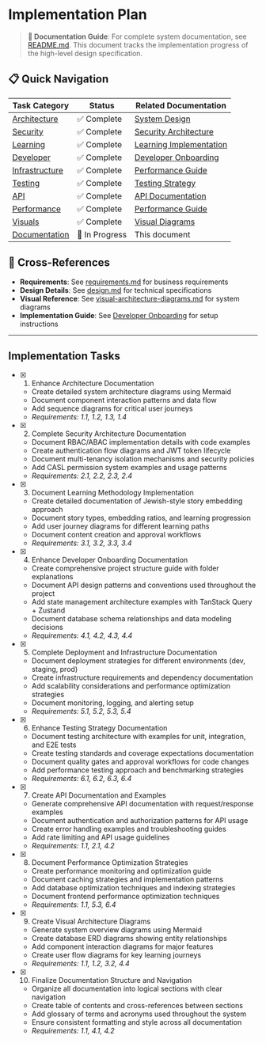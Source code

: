 # Implementation Plan

> **📖 Documentation Guide**: For complete system documentation, see [README.md](./README.md). This document tracks the implementation progress of the high-level design specification.

## 📋 Quick Navigation

| Task Category                                                             | Status         | Related Documentation                                                      |
| ------------------------------------------------------------------------- | -------------- | -------------------------------------------------------------------------- |
| [Architecture](#1-enhance-architecture-documentation)                     | ✅ Complete    | [System Design](./design.md#architecture)                                  |
| [Security](#2-complete-security-architecture-documentation)               | ✅ Complete    | [Security Architecture](./design.md#security-architecture)                 |
| [Learning](#3-document-learning-methodology-implementation)               | ✅ Complete    | [Learning Implementation](./design.md#learning-methodology-implementation) |
| [Developer](#4-enhance-developer-onboarding-documentation)                | ✅ Complete    | [Developer Onboarding](../../docs/DEVELOPER_ONBOARDING.md)                 |
| [Infrastructure](#5-complete-deployment-and-infrastructure-documentation) | ✅ Complete    | [Performance Guide](../../docs/PERFORMANCE_OPTIMIZATION_GUIDE.md)          |
| [Testing](#6-enhance-testing-strategy-documentation)                      | ✅ Complete    | [Testing Strategy](./design.md#testing-strategy-and-quality-assurance)     |
| [API](#7-create-api-documentation-and-examples)                           | ✅ Complete    | [API Documentation](../../docs/API_DOCUMENTATION.md)                       |
| [Performance](#8-document-performance-optimization-strategies)            | ✅ Complete    | [Performance Guide](../../docs/PERFORMANCE_OPTIMIZATION_GUIDE.md)          |
| [Visuals](#9-create-visual-architecture-diagrams)                         | ✅ Complete    | [Visual Diagrams](./visual-architecture-diagrams.md)                       |
| [Documentation](#10-finalize-documentation-structure-and-navigation)      | 🔄 In Progress | This document                                                              |

## 🔗 Cross-References

- **Requirements**: See [requirements.md](./requirements.md) for business requirements
- **Design Details**: See [design.md](./design.md) for technical specifications
- **Visual Reference**: See [visual-architecture-diagrams.md](./visual-architecture-diagrams.md) for system diagrams
- **Implementation Guide**: See [Developer Onboarding](../../docs/DEVELOPER_ONBOARDING.md) for setup instructions

---

## Implementation Tasks

- [x] 1. Enhance Architecture Documentation
  - Create detailed system architecture diagrams using Mermaid
  - Document component interaction patterns and data flow
  - Add sequence diagrams for critical user journeys
  - _Requirements: 1.1, 1.2, 1.3, 1.4_

- [x] 2. Complete Security Architecture Documentation
  - Document RBAC/ABAC implementation details with code examples
  - Create authentication flow diagrams and JWT token lifecycle
  - Document multi-tenancy isolation mechanisms and security policies
  - Add CASL permission system examples and usage patterns
  - _Requirements: 2.1, 2.2, 2.3, 2.4_

- [x] 3. Document Learning Methodology Implementation
  - Create detailed documentation of Jewish-style story embedding approach
  - Document story types, embedding ratios, and learning progression
  - Add user journey diagrams for different learning paths
  - Document content creation and approval workflows
  - _Requirements: 3.1, 3.2, 3.3, 3.4_

- [x] 4. Enhance Developer Onboarding Documentation
  - Create comprehensive project structure guide with folder explanations
  - Document API design patterns and conventions used throughout the project
  - Add state management architecture examples with TanStack Query + Zustand
  - Document database schema relationships and data modeling decisions
  - _Requirements: 4.1, 4.2, 4.3, 4.4_

- [x] 5. Complete Deployment and Infrastructure Documentation
  - Document deployment strategies for different environments (dev, staging, prod)
  - Create infrastructure requirements and dependency documentation
  - Add scalability considerations and performance optimization strategies
  - Document monitoring, logging, and alerting setup
  - _Requirements: 5.1, 5.2, 5.3, 5.4_

- [x] 6. Enhance Testing Strategy Documentation
  - Document testing architecture with examples for unit, integration, and E2E tests
  - Create testing standards and coverage expectations documentation
  - Document quality gates and approval workflows for code changes
  - Add performance testing approach and benchmarking strategies
  - _Requirements: 6.1, 6.2, 6.3, 6.4_

- [x] 7. Create API Documentation and Examples
  - Generate comprehensive API documentation with request/response examples
  - Document authentication and authorization patterns for API usage
  - Create error handling examples and troubleshooting guides
  - Add rate limiting and API usage guidelines
  - _Requirements: 1.1, 2.1, 4.2_

- [x] 8. Document Performance Optimization Strategies
  - Create performance monitoring and optimization guide
  - Document caching strategies and implementation patterns
  - Add database optimization techniques and indexing strategies
  - Document frontend performance optimization techniques
  - _Requirements: 1.1, 5.3, 6.4_

- [x] 9. Create Visual Architecture Diagrams
  - Generate system overview diagrams using Mermaid
  - Create database ERD diagrams showing entity relationships
  - Add component interaction diagrams for major features
  - Create user flow diagrams for key learning journeys
  - _Requirements: 1.1, 1.2, 3.2, 4.4_

- [x] 10. Finalize Documentation Structure and Navigation
  - Organize all documentation into logical sections with clear navigation
  - Create table of contents and cross-references between sections
  - Add glossary of terms and acronyms used throughout the system
  - Ensure consistent formatting and style across all documentation
  - _Requirements: 1.1, 4.1, 4.2_
